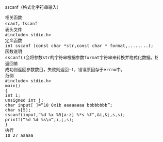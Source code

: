 sscanf（格式化字符串输入）
<pre>相关函数
scanf，fscanf
表头文件
#include< stdio.h>
定义函数
int sscanf (const char *str,const char * format,........);
函数说明
sscanf()会将参数str的字符串根据参数format字符串来转换并格式化数据。格式转换形式请参考scanf()。转换后的结果存于对应的参数内。
返回值
成功则返回参数数目，失败则返回-1，错误原因存于errno中。
范例
#include< stdio.h>
main()
{
int i;
unsigned int j;
char input[ ]=”10 0x1b aaaaaaaa bbbbbbbb”;
char s[5];
sscanf(input,”%d %x %5[a-z] %*s %f”,&i,&j,s,s);
printf(“%d %d %s\n”,i,j,s);
}
执行
10 27 aaaaa</pre>